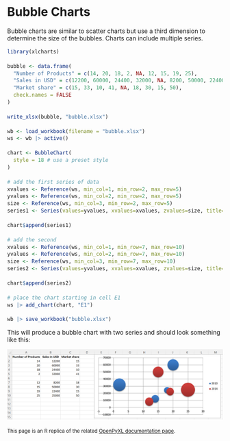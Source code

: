 # Bubble Charts

Bubble charts are similar to scatter charts but use a third dimension to determine the size of the bubbles.
Charts can include multiple series.

```r
library(xlcharts)

bubble <- data.frame(
  "Number of Products" = c(14, 20, 18, 2, NA, 12, 15, 19, 25),
  "Sales in USD" = c(12200, 60000, 24400, 32000, NA, 8200, 50000, 22400, 25000),
  "Market share" = c(15, 33, 10, 41, NA, 18, 30, 15, 50),
  check.names = FALSE
)

write_xlsx(bubble, "bubble.xlsx")

wb <- load_workbook(filename = "bubble.xlsx")
ws <- wb |> active()

chart <- BubbleChart(
  style = 18 # use a preset style
)

# add the first series of data
xvalues <- Reference(ws, min_col=1, min_row=2, max_row=5)
yvalues <- Reference(ws, min_col=2, min_row=2, max_row=5)
size <- Reference(ws, min_col=3, min_row=2, max_row=5)
series1 <- Series(values=yvalues, xvalues=xvalues, zvalues=size, title="2013")

chart$append(series1)

# add the second
xvalues <- Reference(ws, min_col=1, min_row=7, max_row=10)
yvalues <- Reference(ws, min_col=2, min_row=7, max_row=10)
size <- Reference(ws, min_col=3, min_row=7, max_row=10)
series2 <- Series(values=yvalues, xvalues=xvalues, zvalues=size, title="2014")

chart$append(series2)

# place the chart starting in cell E1
ws |> add_chart(chart, "E1")

wb |> save_workbook("bubble.xlsx")
```

This will produce a bubble chart with two series and should look something like this:

![](bubble.png)

<small>This page is an R replica of the related [OpenPyXL documentation page](https://openpyxl.readthedocs.io/en/stable/charts/bubble.html).</small>
